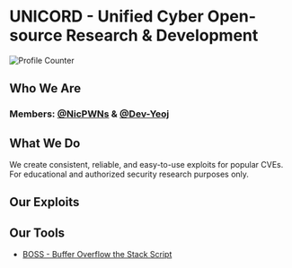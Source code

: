 # UNICORD - Unified Cyber Open-source Research & Development

![Profile Counter](https://komarev.com/ghpvc/?username=UNICORDev&color=blue)

## Who We Are

### Members: [@NicPWNs](https://github.com/NicPWNs) & [@Dev-Yeoj](https://github.com/Dev-Yeoj)

## What We Do
We create consistent, reliable, and easy-to-use exploits for popular CVEs. For educational and authorized security research purposes only.

## Our Exploits

## Our Tools
- [BOSS - Buffer Overflow the Stack Script](https://github.com/UNICORDev/BOSS)
